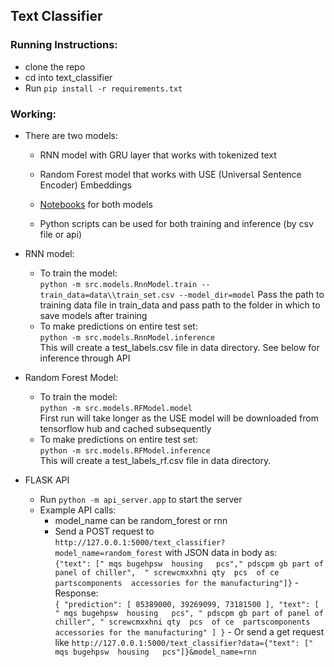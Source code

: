 Text Classifier
------------------


### Running Instructions:
 - clone the repo
 - cd into text_classifier
 - Run `pip install -r requirements.txt`


### Working:

 - There are two models: 
   - RNN model with GRU layer that works with tokenized text
   - Random Forest model that works with USE (Universal Sentence Encoder) Embeddings
 
   - [Notebooks](/text_classifier/src/notebooks) for both models
   - Python scripts can be used for both training and inference (by csv file or api)

 - RNN model:
   - To train the model: </br> `python -m src.models.RnnModel.train --train_data=data\\train_set.csv --model_dir=model`
   Pass the path to training data file in train_data and pass path to the folder in which to save models after training
   - To make predictions on entire test set: </br>
   `python -m src.models.RnnModel.inference` </br>
   This will create a test_labels.csv file in data directory. See below for inference through API
   
 - Random Forest Model:
   - To train the model: </br>
     `python -m src.models.RFModel.model` </br>
   First run will take longer as the USE model will be downloaded from tensorflow hub and cached subsequently
   - To make predictions on entire test set: </br>
    `python -m src.models.RFModel.inference` </br>
   This will create a test_labels_rf.csv file in data directory.

 - FLASK API
   - Run `python -m api_server.app` to start the server
   - Example API calls:
     - model_name can be random_forest or rnn
     - Send a POST request to `http://127.0.0.1:5000/text_classifier?model_name=random_forest`
             with JSON data in body as: </br>
              `{"text": [" mqs bugehpsw  housing   pcs"," pdscpm gb part of panel of chiller", 
" screwcmxxhni qty  pcs  of ce  partscomponents  accessories for the manufacturing"]}`
           - Response: </br>
          `{
          "prediction": [
              85389000,
              39269099,
              73181500
          ],
          "text": [
              " mqs bugehpsw  housing   pcs",
              " pdscpm gb part of panel of chiller",
              " screwcmxxhni qty  pcs  of ce  partscomponents  accessories for the manufacturing"
          ]
}`
           - Or send a get request like `http://127.0.0.1:5000/text_classifier?data={"text": [" mqs bugehpsw  housing   pcs"]}&model_name=rnn`
     